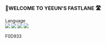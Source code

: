 ### 👻WELCOME TO YEEUN'S FASTLANE 🛣


Language <br>
<img src="https://img.shields.io/badge/Java-007396?style=flat-square&logo=Java&logoColor=white"/>
<img src="https://img.shields.io/badge/HTML5-DE4B25?style=flat-square&logo=HTML5&logoColor=white"/>
<img src="https://img.shields.io/badge/css-3594CF?style=flat-square&logo=CSS3&logoColor=white"/>
<img src="https://img.shields.io/badge/JavaScript-F0D933?style=flat-square&logo=JavaScript&logoColor=white"/>




F0D933

